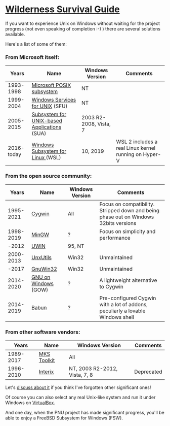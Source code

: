 # [Wilderness Survival Guide](https://en.wikipedia.org/wiki/Wilderness_Survival_Guide)
If you want to experience Unix on Windows without waiting for the project progress (not even speaking of completion :-) ) there are several solutions available.

Here's a list of some of them:

### From Microsoft itself:

Years | Name | Windows Version | Comments
--- | --- | --- | ---
1993-1998 | [Microsoft POSIX subsystem](https://en.wikipedia.org/wiki/Microsoft_POSIX_subsystem) | NT | 
1999-2004 | [Windows Services for UNIX](https://en.wikipedia.org/wiki/Windows_Services_for_UNIX) (SFU) | NT | 
2005-2015 | [Subsystem for UNIX-based Applications](https://docs.microsoft.com/en-us/previous-versions/windows/it-pro/windows-server-2008-R2-and-2008/cc771470(v=ws.11)?redirectedfrom=MSDN) (SUA) | 2003 R2-2008, Vista, 7 |
2016-today | [Windows Subsystem for Linux ](https://en.wikipedia.org/wiki/Windows_Subsystem_for_Linux) (WSL)| 10, 2019 | WSL 2 includes a real Linux kernel running on Hyper-V

### From the open source community:
Years | Name | Windows Version | Comments
--- | --- | --- | ---
1995-2021 | [Cygwin](https://en.wikipedia.org/wiki/Cygwin) | All | Focus on compatibility. Stripped down and being phase out on Windows 32bits versions
1998-2019 | [MinGW](https://en.wikipedia.org/wiki/MinGW) | ? | Focus on simplicity and performance
-2012 | [UWIN](https://en.wikipedia.org/wiki/UWIN) | 95, NT | 
2000-2013 | [UnxUtils](https://en.wikipedia.org/wiki/UnxUtils) | Win32 | Unmaintained
-2017 | [GnuWin32](https://en.wikipedia.org/wiki/GnuWin32) | Win32 | Unmaintained
2014-2020 | [GNU on Windows](https://github.com/bmatzelle/gow/wiki) (GOW) | ? | A lightweight alternative to Cygwin
2014-2019 | [Babun](https://babun.github.io/) | ? | Pre-configured Cygwin with a lot of addons, peculiarly a lovable Windows shell

### From other software vendors:
Years | Name | Windows Version | Comments
--- | --- | --- | ---
1989-2017 | [MKS Toolkit](https://en.wikipedia.org/wiki/MKS_Toolkit) | All |
1996-2010 | [Interix](https://en.wikipedia.org/wiki/Interix) | NT, 2003 R2-2012, Vista, 7, 8| Deprecated

Let's [discuss about it](https://github.com/HubTou/PNU/discussions) if you think I've forgotten other significant ones!

Of course you can also select any real Unix-like system and run it under Windows on [VirtualBox](https://www.virtualbox.org/).

And one day, when the PNU project has made significant progress, you'll be able to enjoy a FreeBSD Subsystem for Windows (FSW).
